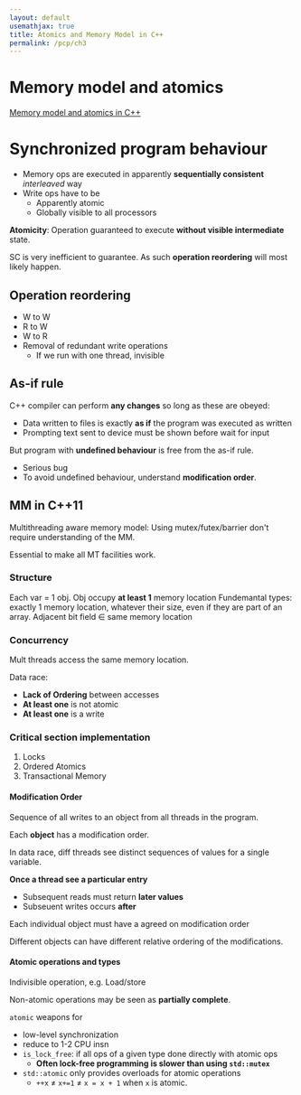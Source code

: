 ```yaml
---
layout: default
usemathjax: true
title: Atomics and Memory Model in C++
permalink: /pcp/ch3
---
```


# Memory model and atomics

[Memory model and atomics in C++](/notes-blog/pcp/ch3-1)

# Synchronized program behaviour

- Memory ops are executed in apparently **sequentially consistent** *interleaved* way
- Write ops have to be
  - Apparently atomic
  - Globally visible to all processors

**Atomicity**: Operation guaranteed to execute **without visible intermediate** state.

SC is very inefficient to guarantee. As such **operation reordering**  will most likely happen.

## Operation reordering

- W to W
- R to W
- W to R
- Removal of redundant write operations
  - If we run with one thread, invisible

## As-if rule

C++ compiler can perform **any changes** so long as these are obeyed:

- Data written to files is exactly **as if** the program was executed as written
- Prompting text sent to device must be shown before wait for input

But program with **undefined behaviour** is free from the as-if rule.

- Serious bug
- To avoid undefined behaviour, understand **modification order**.

## MM in C++11

Multithreading aware memory model: Using mutex/futex/barrier don't require understanding of the MM.

Essential to make all MT facilities work.

### Structure

Each var = 1 obj.
Obj occupy **at least 1** memory location
Fundemantal types: exactly 1 memory location, whatever their size, even if they are part of an array.
Adjacent bit field $\in$ same memory location

### Concurrency

Mult threads access the same memory location.

Data race:

- **Lack of Ordering** between accesses
- **At least one** is not atomic
- **At least one** is a write

###  Critical section implementation

1. Locks
2. Ordered Atomics
3. Transactional Memory

#### Modification Order

Sequence of all writes to an object from all threads in the program.

Each **object** has a modification order.

In data race, diff threads see distinct sequences of values for a single variable.

**Once a thread see a particular entry**
- Subsequent reads must return **later values**
- Subseuent writes  occurs **after**

Each individual object must have a agreed on modification order

Different objects can have different relative ordering of the modifications.

#### Atomic operations and types

Indivisible operation, e.g. Load/store

Non-atomic operations may be seen as **partially complete**.

```atomic``` weapons for

- low-level synchronization
- reduce to 1-2 CPU insn
- `is_lock_free`: if all ops of a given type done directly with atomic ops
  - **Often lock-free programming is slower than using `std::mutex`**
- `std::atomic` only provides overloads for atomic operations
  - `++x` $\neq$ `x+=1` $\neq$ `x = x + 1` when `x` is atomic.
